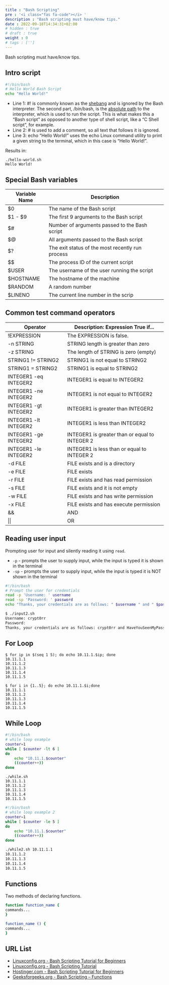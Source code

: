 ```yaml
---
title : "Bash Scripting"
pre : '<i class="fas fa-code"></i> '
description : "Bash scripting must have/know tips."
date : 2022-09-18T14:34:31+02:00
# hidden : true
# draft : true
weight : 0
# tags : ['']
---
```


Bash scripting must have/know tips.

## Intro script

```bash
#!/bin/bash
# Hello World Bash Script
echo "Hello World!"
```

- Line 1: #! is commonly known as the [shebang](https://en.wikipedia.org/wiki/Shebang_(Unix)) and is ignored by the Bash interpreter. The second part, /bin/bash, is the [absolute path](http://www.linfo.org/absolute_pathname.html) to the interpreter, which is used to run the script. This is what makes this a “Bash script” as opposed to another type of shell script, like a “C Shell script”, for example.
- Line 2: # is used to add a comment, so all text that follows it is ignored.
- Line 3: echo “Hello World!” uses the echo Linux command utility to print a given string to the terminal, which in this case is “Hello World!”.

Results in:

```plain
./hello-world.sh
Hello World!
```

## Special Bash variables

| Variable Name | Description                                      |
| ------------- | ------------------------------------------------ |
| $0            | The name of the Bash script                      |
| $1 - $9       | The first 9 arguments to the Bash script         |
| $#            | Number of arguments passed to the Bash script    |
| $@            | All arguments passed to the Bash script          |
| $?            | The exit status of the most recently run process |
| $$            | The process ID of the current script             |
| $USER         | The username of the user running the script      |
| $HOSTNAME     | The hostname of the machine                      |
| $RANDOM       | A random number                                  |
| $LINENO       | The current line number in the scrip             |

## Common test command operators

| Operator              | Description: Expression True if...             |
| --------------------- | ---------------------------------------------- |
| !EXPRESSION           | The EXPRESSION is false.                       |
| -n STRING             | STRING length is greater than zero             |
| -z STRING             | The length of STRING is zero (empty)           |
| STRING1 != STRING2    | STRING1 is not equal to STRING2                |
| STRING1 = STRING2     | STRING1 is equal to STRING2                    |
| INTEGER1 -eq INTEGER2 | INTEGER1 is equal to INTEGER2                  |
| INTEGER1 -ne INTEGER2 | INTEGER1 is not equal to INTEGER2              |
| INTEGER1 -gt INTEGER2 | INTEGER1 is greater than INTEGER2              |
| INTEGER1 -lt INTEGER2 | INTEGER1 is less than INTEGER2                 |
| INTEGER1 -ge INTEGER2 | INTEGER1 is greater than or equal to INTEGER 2 |
| INTEGER1 -le INTEGER2 | INTEGER1 is less than or equal to INTEGER 2    |
| -d FILE               | FILE exists and is a directory                 |
| -e FILE               | FILE exists                                    |
| -r FILE               | FILE exists and has read permission            |
| -s FILE               | FILE exists and it is not empty                |
| -w FILE               | FILE exists and has write permission           |
| -x FILE               | FILE exists and has execute permission         |
| &&                    | AND                                            |
| \|\|                  | OR                                             |

## Reading user input

Prompting user for input and silently reading it using `read`.

- `-p` - prompts the user to supply input, while the input is typed it is shown in the terminal
- `-sp` - prompts the user to supply input, while the input is typed it is NOT shown in the terminal

```bash
#!/bin/bash
# Prompt the user for credentials
read -p 'Username: ' username
read -sp 'Password: ' password
echo "Thanks, your credentials are as follows: " $username " and " $password 

$ ./input2.sh
Username: crypt0rr
Password:
Thanks, your credentials are as follows: crypt0rr and HaveYouSeenMyPassword?
```

## For Loop

```plain
$ for ip in $(seq 1 5); do echo 10.11.1.$ip; done 
10.11.1.1
10.11.1.2
10.11.1.3
10.11.1.4
10.11.1.5
```

```plain
$ for i in {1..5}; do echo 10.11.1.$i;done 
10.11.1.1
10.11.1.2
10.11.1.3
10.11.1.4
10.11.1.5
```

## While Loop

```bash
#!/bin/bash
# while loop example
counter=1
while [ $counter -lt 6 ]
do
    echo "10.11.1.$counter"
    ((counter++))
done
```

```plain
./while.sh
10.11.1.1
10.11.1.2
10.11.1.3
10.11.1.4
10.11.1.5
```

```bash
#!/bin/bash
# while loop example 2
counter=1
while [ $counter -le 5 ]
do
    echo "10.11.1.$counter"
    ((counter++))
done

./while2.sh 10.11.1.1
10.11.1.2
10.11.1.3
10.11.1.4
10.11.1.5
```

## Functions

Two methods of declaring functions.

```bash
function function_name {
commands...
}
```

```bash
function_name () {
commands...
}
```

## URL List

- [Linuxconfig.org - Bash Scripting Tutorial for Beginners](https://linuxconfig.org/bash-scripting-tutorial-for-beginners)
- [Linuxconfig.org - Bash Scripting Tutorial](https://linuxconfig.org/bash-scripting-tutorial)
- [Hostinger.com - Bash Scripting Tutorial for Beginners](https://www.hostinger.com/tutorials/bash-function-tutorial-with-examples/)
- [Geeksforgeeks.org - Bash Scripting – Functions](https://www.geeksforgeeks.org/bash-scripting-functions/)
